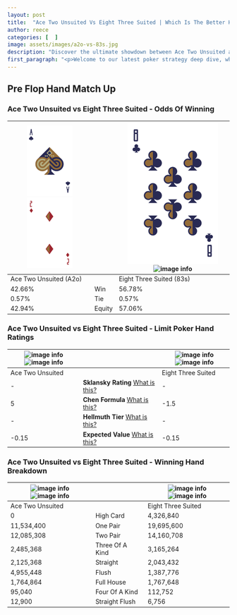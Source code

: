 ```yaml
---
layout: post
title:  "Ace Two Unsuited Vs Eight Three Suited | Which Is The Better Hand In Poker? A Complete Guide"
author: reece
categories: [  ]
image: assets/images/a2o-vs-83s.jpg
description: "Discover the ultimate showdown between Ace Two Unsuited and Eight Three Suited in poker! Uncover the odds, strategies, and scenarios where one hand triumphs over the other. Get ready to up your poker game with this thrilling analysis."
first_paragraph: "<p>Welcome to our latest poker strategy deep dive, where we're pitting two distinct hands against each other in a high-stakes showdown: Ace Two Unsuited vs Eight Three Suited.</p><p>In the dynamic world of poker, every decision counts, and knowing which hand holds the upper hand is key to your success at the table.</p><p>In this article, we'll dissect these two hands, explore the scenarios where one dominates the other, and equip you with the knowledge to make strategic choices that can tip the odds in your favor.</p><p>Get ready to unravel the intriguing dynamics of these poker hands and elevate your game to new heights.</p>"
---
```




[comment]: # (sp0)

## Pre Flop Hand Match Up

<div class="table hand-ratings" markdown="1"> 



### Ace Two Unsuited vs Eight Three Suited - Odds Of Winning


    
| ![image info](assets/images/hand1/a.png) ![image info](assets/images/hand1/2o.png) |  | ![image info](assets/images/hand2/8.png) ![image info](assets/images/hand2/3s.png) |
| -------- | -------- | -------- |
| Ace Two Unsuited (A2o) |  | Eight Three Suited (83s) |
| 42.66% | Win | 56.78% |
| 0.57% | Tie | 0.57% |
| 42.94% | Equity | 57.06% |




[comment]: # (sp1)



### Ace Two Unsuited vs Eight Three Suited - Limit Poker Hand Ratings


    
| ![image info](https://www.riverpairs.com/assets/images/hand1/a.png) ![image info](https://www.riverpairs.com/assets/images/hand1/2o.png) |  | ![image info](https://www.riverpairs.com/assets/images/hand2/8.png) ![image info](https://www.riverpairs.com/assets/images/hand2/3s.png) |
| -------- | -------- | -------- |
| Ace Two Unsuited |  | Eight Three Suited |
| - | **Sklansky Rating** [What is this?](/sklansky-rating-explained) | - |
| 5 | **Chen Formula** [What is this?](/chen-formula-explained) | -1.5 |
| - | **Hellmuth Tier** [What is this?](/Hellmuth-tier-explained) | - |
| -0.15 | **Expected Value** [What is this?](/expected-value-explained) | -0.15 |




[comment]: # (sp2)



### Ace Two Unsuited vs Eight Three Suited - Winning Hand Breakdown


    
| ![image info](https://www.riverpairs.com/assets/images/hand1/a.png) ![image info](https://www.riverpairs.com/assets/images/hand1/2o.png) |  | ![image info](https://www.riverpairs.com/assets/images/hand2/8.png) ![image info](https://www.riverpairs.com/assets/images/hand2/3s.png) |
| -------- | -------- | -------- |
| Ace Two Unsuited |  | Eight Three Suited |
| 0 | High Card | 4,326,840 |
| 11,534,400 | One Pair | 19,695,600 |
| 12,085,308 | Two Pair | 14,160,708 |
| 2,485,368 | Three Of A Kind | 3,165,264 |
| 2,125,368 | Straight | 2,043,432 |
| 4,955,448 | Flush | 1,387,776 |
| 1,764,864 | Full House | 1,767,648 |
| 95,040 | Four Of A Kind | 112,752 |
| 12,900 | Straight Flush | 6,756 |




[comment]: # (sp3)



</div>

[comment]: # (sp4)



[comment]: # (sp5)

